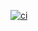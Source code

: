 [![ci](https://github.com/AliAhmad06/SMD-Cypress/actions/workflows/cy.yml/badge.svg)](https://github.com/AliAhmad06/SMD-Cypress/actions/workflows/cy.yml)